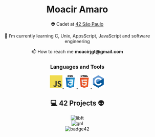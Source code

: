 <h1 align="center">Moacir Amaro</h1>

<p align="center">👽 Cadet at <a href="https://www.42sp.org.br/">42 São Paulo</a></p>

<p align="center">🌱 I’m currently learning C, Unix, AppsScript, JavaScript and software engineering</p>

<p align="center">📫 How to reach me <strong>moacirjgt@gmail.com</strong></p>

<h3 align="center">Languages and Tools</h3>
<p align="center">
<a href="https://developer.mozilla.org/en-US/docs/Web/JavaScript" target="_blank"> <img src="https://raw.githubusercontent.com/devicons/devicon/master/icons/javascript/javascript-original.svg" alt="javascript" width="40" height="40"/> </a> 
<a href="https://www.w3schools.com/css/" target="_blank"> <img src="https://raw.githubusercontent.com/devicons/devicon/master/icons/css3/css3-original-wordmark.svg" alt="css3" width="40" height="40"/> </a> <a href="https://www.w3.org/html/" target="_blank"> <img src="https://raw.githubusercontent.com/devicons/devicon/master/icons/html5/html5-original-wordmark.svg" alt="html5" width="40" height="40"/> </a>
 <img src="https://raw.githubusercontent.com/devicons/devicon/master/icons/c/c-original.svg" alt="c" width="40" height="40"/> </a>  </p>

<h2 align="center">💻 42 Projects 👽</h2>
<p align="center"> 
<img src="https://game.42sp.org.br/static/assets/achievements/libfte.png" alt="libft" width="auto" height="auto"/>
<br>
<img src="https://game.42sp.org.br/static/assets/achievements/get_next_linem.png" alt="gnl" width="auto" height="auto"/>
<br>
<img src="https://badge42.herokuapp.com/api/stats/mamaro-d?privacyEmail=true&privacyName=true&darkmode=true&cursus=42cursus" alt="badge42" width="auto" height="auto"/>
</p>
